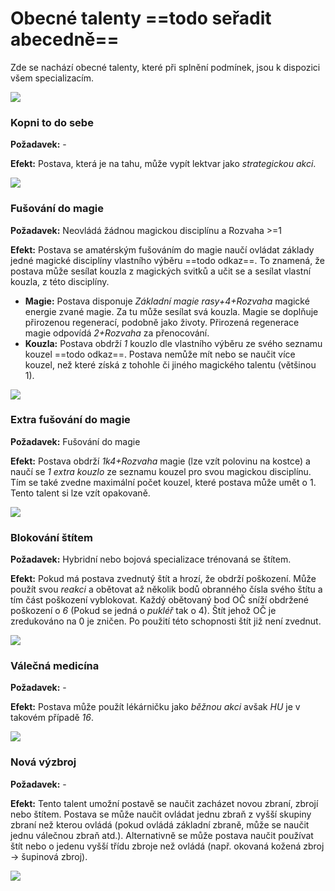 # Obecné talenty ==todo seřadit abecedně==

Zde se nachází obecné talenty, které při splnění podmínek, jsou k dispozici všem specializacím.

<img src="/assets/sep_line.png"/>

### Kopni to do sebe

**Požadavek:** -

**Efekt:** Postava, která je na tahu, může vypít lektvar jako *strategickou akci*.

<img src="/assets/sep_line.png"/>

### Fušování do magie

**Požadavek:** Neovládá žádnou magickou disciplínu a Rozvaha >=1

**Efekt:** Postava se amatérským fušováním do magie naučí ovládat základy jedné magické disciplíny vlastního výběru ==todo odkaz==. To znamená, že postava může sesílat kouzla z magických svitků a učit se a sesílat vlastní kouzla, z této disciplíny.

- **Magie:** Postava disponuje *Základní magie rasy+4+Rozvaha* magické energie zvané magie. Za tu může sesílat svá kouzla. Magie se doplňuje přirozenou regenerací, podobně jako životy. Přirozená regenerace magie odpovídá *2+Rozvaha* za přenocování.
- **Kouzla:** Postava obdrží *1* kouzlo dle vlastního výběru ze svého seznamu kouzel ==todo odkaz==. Postava nemůže mít nebo se naučit více kouzel, než které získá z tohohle či jiného magického talentu (většinou 1).

<img src="/assets/sep_line.png"/>

### Extra fušování do magie

**Požadavek:** Fušování do magie

**Efekt:** Postava obdrží *1k4+Rozvaha* magie (lze vzít polovinu na kostce) a naučí se *1 extra kouzlo* ze seznamu kouzel pro svou magickou disciplínu. Tím se také zvedne maximální počet kouzel, které postava může umět o 1. Tento talent si lze vzít opakovaně.

<img src="/assets/sep_line.png"/>

### Blokování štítem

**Požadavek:** Hybridní nebo bojová specializace trénovaná se štítem.

**Efekt:** Pokud má postava zvednutý štít a hrozí, že obdrží poškození. Může použít svou *reakci* a obětovat až několik bodů obranného čísla svého štítu a tím část poškození vyblokovat. Každý obětovaný bod OČ sníží obdržené poškození o *6* (Pokud se jedná o *pukléř* tak o 4). Štít jehož OČ je zredukováno na 0 je zničen. Po použití této schopnosti štít již není zvednut.

<img src="/assets/sep_line.png"/>

### Válečná medicína

**Požadavek:** -

**Efekt:** Postava může použít lékárničku jako *běžnou akci* avšak *HU* je v takovém případě *16*.

<img src="/assets/sep_line.png"/>

### Nová výzbroj

**Požadavek:** -

**Efekt:** Tento talent umožní postavě se naučit zacházet novou zbraní, zbrojí nebo štítem. Postava se může naučit ovládat jednu zbraň z vyšší skupiny zbraní než kterou ovládá (pokud ovládá základní zbraně, může se naučit jednu válečnou zbraň atd.). Alternativně se může postava naučit používat štít nebo o jedenu vyšší třídu zbroje než ovládá (např. okovaná kožená zbroj -> šupinová zbroj).

<img src="/assets/sep_line.png"/>